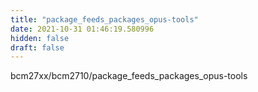 ```yaml
---
title: "package_feeds_packages_opus-tools"
date: 2021-10-31 01:46:19.580996
hidden: false
draft: false
---
```


bcm27xx/bcm2710/package_feeds_packages_opus-tools

